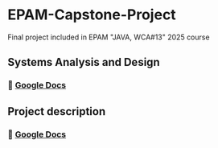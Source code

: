 # EPAM-Capstone-Project
Final project included in EPAM "JAVA, WCA#13" 2025 course 


## Systems Analysis and Design
### 📄 [Google Docs](https://docs.google.com/document/d/1yIJf82OM4b9_N0og9uoRJ68qhkBPYebc8d1a2lI6SfY/edit?usp=sharing)

## Project description
### 📄 [Google Docs](https://docs.google.com/document/d/15TE9ZFO0H5wkjzPTTqNnG9L4mfQ-0AERbiwENadfB50/edit?usp=sharing)
